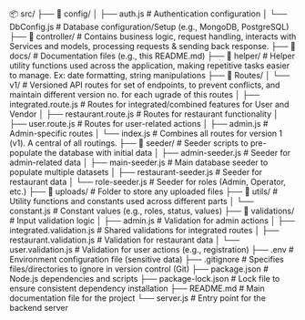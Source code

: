 📦 src/
├── 📂 config/
│   ├── auth.js              # Authentication configuration
│   └── DbConfig.js          # Database configuration/Setup (e.g., MongoDB, PostgreSQL)
├── 📂 controller/            # Contains business logic, request handling, interacts with Services and models, processing requests & sending back response.
├── 📂 docs/                  # Documentation files (e.g., this README.md)
├── 📂 helper/                # Helper utility functions used across the application, making repetitive tasks easier to manage. Ex: date formatting, string manipulations
├── 📂 Routes/
│   └── v1/                  # Versioned API routes for set of endpoints, to prevent conflicts, and maintain different version no. for each ugrade of this routes
│       ├── integrated.route.js   # Routes for integrated/combined features for User and Vendor
│       ├── restaurant.route.js   # Routes for restaurant functionality
│       ├── user.route.js         # Routes for user-related actions
│       ├── admin.js              # Admin-specific routes
│       └── index.js              # Combines all routes for version 1 (v1). A central of all routings.
├── 📂 seeder/                # Seeder scripts to pre-populate the database with initial data
│   ├── admin-seeder.js       # Seeder for admin-related data
│   ├── main-seeder.js        # Main database seeder to populate multiple datasets
│   ├── restaurant-seeder.js  # Seeder for restaurant data
│   └── role-seeder.js        # Seeder for roles (Admin, Operator, etc.)
├── 📂 uploads/               # Folder to store any uploaded files
├── 📂 utils/                 # Utility functions and constants used across different parts
│   └── constant.js           # Constant values (e.g., roles, status, values)
├── 📂 validations/           # Input validation logic
│   ├── admin.js              # Validation for admin actions
│   ├── integrated.validation.js # Shared validations for integrated routes
│   ├── restaurant.validation.js # Validation for restaurant data
│   └── user.validation.js    # Validation for user actions (e.g., registration)
├── .env                      # Environment configuration file (sensitive data)
├── .gitignore                # Specifies files/directories to ignore in version control (Git)
├── package.json              # Node.js dependencies and scripts
├── package-lock.json         # Lock file to ensure consistent dependency installation
├── README.md                 # Main documentation file for the project
└── server.js                 # Entry point for the backend server